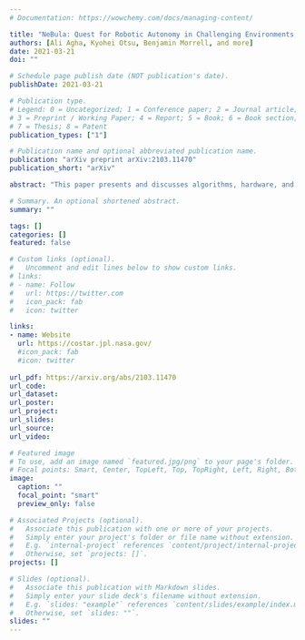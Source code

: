```yaml
---
# Documentation: https://wowchemy.com/docs/managing-content/

title: "NeBula: Quest for Robotic Autonomy in Challenging Environments; TEAM CoSTAR at the DARPA Subterranean Challenge"
authors: [Ali Agha, Kyohei Otsu, Benjamin Morrell, and more]
date: 2021-03-21
doi: ""

# Schedule page publish date (NOT publication's date).
publishDate: 2021-03-21

# Publication type.
# Legend: 0 = Uncategorized; 1 = Conference paper; 2 = Journal article;
# 3 = Preprint / Working Paper; 4 = Report; 5 = Book; 6 = Book section;
# 7 = Thesis; 8 = Patent
publication_types: ["1"]

# Publication name and optional abbreviated publication name.
publication: "arXiv preprint arXiv:2103.11470"
publication_short: "arXiv"

abstract: "This paper presents and discusses algorithms, hardware, and software architecture developedby the TEAM CoSTAR (Collaborative SubTerranean Autonomous Robots), competing inthe DARPA Subterranean Challenge.  Specifically, it presents the techniques utilized withinthe Tunnel (2019) and Urban (2020) competitions,  where CoSTAR achieved 2nd and 1stplace, respectively. We also discuss CoSTAR’s demonstrations in Martian-analog surface andsubsurface (lava tubes) exploration. The paper introduces our autonomy solution, referred toas NeBula (Networked Belief-aware Perceptual Autonomy).  NeBula is an uncertainty-awareframework that aims at enabling resilient and modular autonomy solutions by performingreasoning and decision making in the belief space (space of probability distributions overthe  robot  and  world  states).   We  discuss  various  components  of  the  NeBula  framework,including:  (i) geometric and semantic environment mapping; (ii) a multi-modal positioningsystem;  (iii)  traversability  analysis  and  local  planning;  (iv)  global  motion  planning  andexploration  behavior;  (i)  risk-aware  mission  planning;  (vi)  networking  and  decentralizedreasoning; and (vii) learning-enabled adaptation.  We discuss the performance of NeBula onseveral robot types (e.g.  wheeled, legged, flying), in various environments.  We discuss thespecific results and lessons learned from fielding this solution in the challenging courses ofthe DARPA Subterranean Challenge competition."

# Summary. An optional shortened abstract.
summary: ""

tags: []
categories: []
featured: false

# Custom links (optional).
#   Uncomment and edit lines below to show custom links.
# links:
# - name: Follow
#   url: https://twitter.com
#   icon_pack: fab
#   icon: twitter

links:
- name: Website
  url: https://costar.jpl.nasa.gov/
  #icon_pack: fab
  #icon: twitter
  
url_pdf: https://arxiv.org/abs/2103.11470
url_code:
url_dataset:
url_poster:
url_project:
url_slides:
url_source:
url_video:

# Featured image
# To use, add an image named `featured.jpg/png` to your page's folder. 
# Focal points: Smart, Center, TopLeft, Top, TopRight, Left, Right, BottomLeft, Bottom, BottomRight.
image:
  caption: ""
  focal_point: "smart"
  preview_only: false

# Associated Projects (optional).
#   Associate this publication with one or more of your projects.
#   Simply enter your project's folder or file name without extension.
#   E.g. `internal-project` references `content/project/internal-project/index.md`.
#   Otherwise, set `projects: []`.
projects: []

# Slides (optional).
#   Associate this publication with Markdown slides.
#   Simply enter your slide deck's filename without extension.
#   E.g. `slides: "example"` references `content/slides/example/index.md`.
#   Otherwise, set `slides: ""`.
slides: ""
---
```

